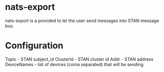# nats-export

nats-export is a provided to let the user send messages into STAN message bus.

# Configuration

Topic       - STAN subject_id 
ClusterId   - STAN cluster id
Addr        - STAN address
DeviceNames - list of devices (coma separated) that will be sending

